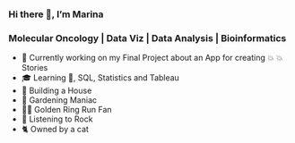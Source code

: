 ### Hi there 👋, I’m Marina

### Molecular Oncology | Data Viz | Data Analysis | Bioinformatics

- :microscope: Currently working on my Final Project about an App for creating :boom:
:collision: Stories
- :mortar_board: Learning :snake:, SQL,  Statistics and Tableau
- :house_with_garden: Building a House
- :evergreen_tree: Gardening Maniac
- :running_woman: Golden Ring Run Fan
- :metal: Listening to Rock
- :cat2: Owned by a cat
